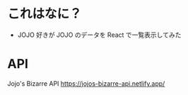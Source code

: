 # これはなに？

- JOJO 好きが JOJO のデータを React で一覧表示してみた

# API

Jojo's Bizarre API
https://jojos-bizarre-api.netlify.app/
